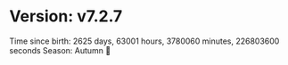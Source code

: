 # Version: v7.2.7
Time since birth: 2625 days, 63001 hours, 3780060 minutes, 226803600 seconds
Season: Autumn 🍁

